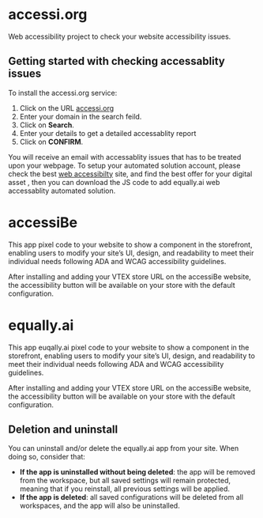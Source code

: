 # accessi.org
Web accessibility project to check your website accessibility issues.


## Getting started with checking accessablity issues

To install the accessi.org service:

1. Click on the URL [accessi.org](accessi.org)
2. Enter your domain in the search feild.
3. Click on **Search**.
4. Enter your details to get a detailed accessablity report
5. Click on **CONFIRM**.


You will receive an email with accessablity issues that has to be treated upon your webpage.
To setup your automated solution account, please check the best [web accessibilty](https://bestwebsiteaccessibility.com/) site, and find the best offer for your digital asset , then you can download the JS code to add equally.ai web accessablity automated solution. 



# accessiBe

This app pixel code to your website to show a component in the storefront, enabling users to modify your site’s UI, design, and readability to meet their individual needs following ADA and WCAG accessibility guidelines.

After installing and adding your VTEX store URL on the accessiBe website, the accessibility button will be available on your store with the default configuration.

# equally.ai

This app euqally.ai pixel code to your website to show a component in the storefront, enabling users to modify your site’s UI, design, and readability to meet their individual needs following ADA and WCAG accessibility guidelines.

After installing and adding your VTEX store URL on the accessiBe website, the accessibility button will be available on your store with the default configuration.


## Deletion and uninstall

You can uninstall and/or delete the equally.ai app from your site. When doing so, consider that:

- **If the app is uninstalled without being deleted**: the app will be removed from the workspace, but all saved settings will remain protected, meaning that if you reinstall, all previous settings will be applied.
- **If the app is deleted**: all saved configurations will be deleted from all workspaces, and the app will also be uninstalled.




